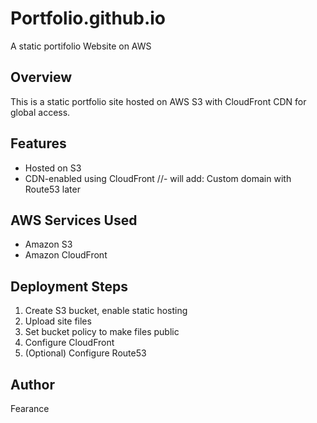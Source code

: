 # Portfolio.github.io
 A static portifolio Website on AWS

## Overview
This is a static portfolio site hosted on AWS S3 with CloudFront CDN for global access.

## Features
- Hosted on S3
- CDN-enabled using CloudFront
//- will add: Custom domain with Route53 later

## AWS Services Used
- Amazon S3
- Amazon CloudFront

## Deployment Steps
1. Create S3 bucket, enable static hosting
2. Upload site files
3. Set bucket policy to make files public
4. Configure CloudFront
5. (Optional) Configure Route53

## Author
Fearance
